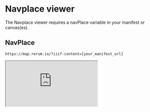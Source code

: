# Navplace viewer
The Navplace viewer requires a navPlace variable in your manifest or canvas(es). 

## NavPlace
```
https://map.rerum.io/?iiif-content=[your_manifest_url]
```

<iframe src="https://map.rerum.io/?iiif-content=https://iiif.io/api/cookbook/recipe/0240-navPlace-on-canvases/manifest.json"></iframe>
